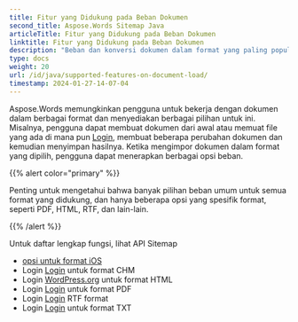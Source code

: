 ```yaml
---
title: Fitur yang Didukung pada Beban Dokumen
second_title: Aspose.Words Sitemap Java
articleTitle: Fitur yang Didukung pada Beban Dokumen
linktitle: Fitur yang Didukung pada Beban Dokumen
description: "Beban dan konversi dokumen dalam format yang paling populer dan mendukung banyak Microsoft Word Sitemap"
type: docs
weight: 20
url: /id/java/supported-features-on-document-load/
timestamp: 2024-01-27-14-07-04
---
```


Aspose.Words memungkinkan pengguna untuk bekerja dengan dokumen dalam berbagai format dan menyediakan berbagai pilihan untuk ini. Misalnya, pengguna dapat membuat dokumen dari awal atau memuat file yang ada di mana pun [Login](/words/id/java/supported-document-formats/), membuat beberapa perubahan dokumen dan kemudian menyimpan hasilnya. Ketika mengimpor dokumen dalam format yang dipilih, pengguna dapat menerapkan berbagai opsi beban.

{{% alert color="primary" %}}

Penting untuk mengetahui bahwa banyak pilihan beban umum untuk semua format yang didukung, dan hanya beberapa opsi yang spesifik format, seperti PDF, HTML, RTF, dan lain-lain.

{{% /alert %}}

Untuk daftar lengkap fungsi, lihat API Sitemap

- [opsi untuk format iOS](https://reference.aspose.com/words/java/com.aspose.words/loadoptions/)
- Login [Login](https://reference.aspose.com/words/java/com.aspose.words/chmloadoptions/) untuk format CHM
- Login [WordPress.org](https://reference.aspose.com/words/java/com.aspose.words/htmlloadoptions/) untuk format HTML
- Login [Login](https://reference.aspose.com/words/java/com.aspose.words/pdfloadoptions/) untuk format PDF
- Login [Login](https://reference.aspose.com/words/java/com.aspose.words/rtfloadoptions/) RTF format
- Login [Login](https://reference.aspose.com/words/java/com.aspose.words/txtloadoptions/) untuk format TXT

